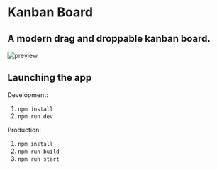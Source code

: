 # Kanban Board
## A modern drag and droppable kanban board. <br>

![preview](https://user-images.githubusercontent.com/16454253/187617291-a1ef81d1-9149-43bb-a6f4-5056cd602236.png)


## Launching the app

Development:
1. `npm install`
2. `npm run dev`


Production:
1. `npm install`
2. `npm run build`
3. `npm run start`
